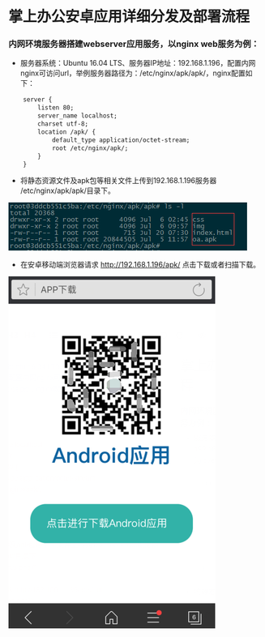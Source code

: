 # 掌上办公安卓应用详细分发及部署流程

### 内网环境服务器搭建webserver应用服务，以nginx web服务为例：

- 服务器系统：Ubuntu 16.04 LTS、服务器IP地址：192.168.1.196，配置内网nginx可访问url，举例服务器路径为：/etc/nginx/apk/apk/，nginx配置如下：

```
    server {
        listen 80;
        server_name localhost;
        charset utf-8;
        location /apk/ {
            default_type application/octet-stream;
            root /etc/nginx/apk/;
        }
    }
 ```
 
- 将静态资源文件及apk包等相关文件上传到192.168.1.196服务器 /etc/nginx/apk/apk/目录下。

*![静态资源](res/02_res.png)*

- 在安卓移动端浏览器请求 http://192.168.1.196/apk/ 点击下载或者扫描下载。

*![page](res/03_android_download.png)*






